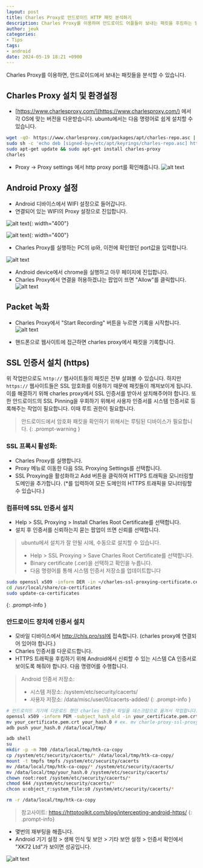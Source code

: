 ```yaml
---
layout: post
title: Charles Proxy로 안드로이드 HTTP 패킷 분석하기
description: Charles Proxy를 이용하여 안드로이드 어플들이 보내는 패킷을 후킹하는 방법에 대하여 안내합니다.
author: jeuk
categories:
- Tips
tags:
- android
date: 2024-05-19 18:21 +0900
---
```

Charles Proxy를 이용하면, 안드로이드에서 보내는 패킷들을 분석할 수 있습니다.

## Charles Proxy 설치 및 환경설정
- [https://www.charlesproxy.com/](https://www.charlesproxy.com/) 에서 각 OS에 맞는 버전을 다운받습니다. ubuntu에서는 다음 명령어로 쉽게 설치할 수 있습니다.
```bash
wget -qO- https://www.charlesproxy.com/packages/apt/charles-repo.asc | sudo tee /etc/apt/keyrings/charles-repo.asc
sudo sh -c 'echo deb [signed-by=/etc/apt/keyrings/charles-repo.asc] https://www.charlesproxy.com/packages/apt/ charles-proxy main > /etc/apt/sources.list.d/charles.list'
sudo apt-get update && sudo apt-get install charles-proxy
charles
```
- Proxy -> Proxy settings 에서 http proxy port를 확인해줍니다.
![alt text](/assets/img/charles_proxy/proxy_port.png)

## Android Proxy 설정
- Android 디바이스에서 WIFI 설정으로 들어갑니다.
- 연결되어 있는 WIFI의 Proxy 설정으로 진입합니다.

![alt text](/assets/img/charles_proxy/each_wifi.png){: width="400"}

![alt text](/assets/img/charles_proxy/proxy_tab.png){: width="400"}

- Charles Proxy를 실행하는 PC의 ip와, 이전에 확인했던 port값을 입력합니다.

![alt text](/assets/img/charles_proxy/wifi_settings.png)

- Android device에서 chrome을 실행하고 아무 페이지에 진입합니다.
- Charles Proxy에서 연결을 허용하겠냐는 팝업이 뜨면 "Allow"를 클릭합니다.
![alt text](/assets/img/charles_proxy/allow.png)

## Packet 녹화
- Charles Proxy에서 "Start Recording" 버튼을 누르면 기록을 시작합니다.
![alt text](/assets/img/charles_proxy/recording.png)

- 핸드폰으로 웹사이트에 접근하면 charles proxy에서 패킷을 기록합니다.

## SSL 인증서 설치 (https)
위 작업만으로도 `http://` 웹사이트들의 패킷은 전부 살펴볼 수 있습니다. 하지만 `https://` 웹사이트들은 SSL 암호화를 이용하기 때문에 패킷들이 깨져보이게 됩니다. 
이를 해결하기 위해 charles proxy에서 SSL 인증서를 받아서 설치해주어야 합니다. 또한 안드로이드의 SSL Pinning을 우회하기 위해서 사용자 인증서를 시스템 인증서로 등록해주는 작업이 필요합니다. 이때 루트 권한이 필요합니다.
> 안드로이드에서 암호화 패킷을 확인하기 위해서는 루팅된 디바이스가 필요합니다.
{: .prompt-warning }

### SSL 프록시 활성화:
- Charles Proxy를 실행합니다.
- Proxy 메뉴로 이동한 다음 SSL Proxying Settings를 선택합니다.
- SSL Proxying을 활성화하고 Add 버튼을 클릭하여 HTTPS 트래픽을 모니터링할 도메인을 추가합니다. (*를 입력하여 모든 도메인의 HTTPS 트래픽을 모니터링할 수 있습니다.)

### 컴퓨터에 SSL 인증서 설치
- Help > SSL Proxying > Install Charles Root Certificate를 선택합니다.
- 설치 후 인증서를 신뢰하는지 묻는 팝업이 뜨면 신뢰를 선택합니다.

> ubuntu에서 설치가 잘 안될 시에, 수동으로 설치할 수 있습니다.
> - Help > SSL Proxying > Save Charles Root Certificate를 선택합니다.
> - Binary certificate (.cer)을 선택하고 확인을 누릅니다.
> - 다음 명령어를 통해 시스템 인증서 저장소를 업데이트합니다
```bash
sudo openssl x509 -inform DER -in ~/charles-ssl-proxying-certificate.cer -out /usr/local/share/ca-certificates/charles-ssl-proxying-certificate.crt
cd /usr/local/share/ca-certificates
sudo update-ca-certificates
```
{: .prompt-info }


### 안드로이드 장치에 인증서 설치
- 모바일 디바이스에서 http://chls.pro/ssl에 접속합니다. (charles proxy에 연결되어 있어야 합니다.)
- Charles 인증서를 다운로드합니다.
- HTTPS 트래픽을 후킹하기 위해 Android에서 신뢰할 수 있는 시스템 CA 인증서로 보이도록 해줘야 합니다. 다음 명령어를 수행합니다.
> Android 인증서 저장소:
> - 시스템 저장소: /system/etc/security/cacerts/
> - 사용자 저장소: /data/misc/user/0/cacerts-added/
{: .prompt-info }

```bash
# 안드로이드 기기에 다운로드 했던 charles 인증서 파일을 데스크탑으로 옮겨서 작업합니다.
openssl x509 -inform PEM -subject_hash_old -in your_certificate.pem.crt | head -1 # 해쉬값이 나옵니다 (ex. abcdef12)
mv your_certificate.pem.crt your_hash.0 # ex. mv charle-proxy-ssl-proxying-certificate.pem.crt abcdef12.0
adb push your_hash.0 /data/local/tmp/

adb shell
su
mkdir -p -m 700 /data/local/tmp/htk-ca-copy
cp /system/etc/security/cacerts/* /data/local/tmp/htk-ca-copy/
mount -t tmpfs tmpfs /system/etc/security/cacerts
mv /data/local/tmp/htk-ca-copy/* /system/etc/security/cacerts/
mv /data/local/tmp/your_hash.0 /system/etc/security/cacerts/
chown root:root /system/etc/security/cacerts/*
chmod 644 /system/etc/security/cacerts/*
chcon u:object_r:system_file:s0 /system/etc/security/cacerts/*

rm -r /data/local/tmp/htk-ca-copy
```
> 참고사이트: https://httptoolkit.com/blog/intercepting-android-https/
{: .prompt-info}

- 몇번의 재부팅을 해줍니다.  
- Android 기기 설정 > 생체 인식 및 보안 > 기타 보안 설정 > 인증서 확인에서 "XK72 Ltd"가 보이면 성공입니다.

![alt text](/assets/img/charles_proxy/https_success.png)
